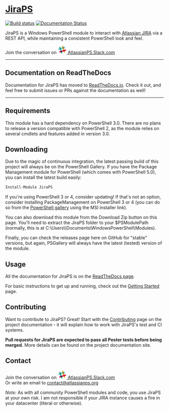 # [JiraPS](https://JiraPS.github.io/)

[![Build status](https://ci.appveyor.com/api/projects/status/utpel25via67xw3b?svg=true)](https://ci.appveyor.com/project/JoshuaT/psjira)
[![Documentation Status](https://readthedocs.org/projects/JiraPS/badge/?version=latest)](http://JiraPS.readthedocs.io/en/latest/?badge=latest)

JiraPS is a Windows PowerShell module to interact with [Atlassian JIRA](https://www.atlassian.com/software/jira) via a REST API, while maintaining a consistent PowerShell look and feel.

Join the conversation on [![SlackLogo][] AtlassianPS.Slack.com](https://slofile.com/slack/atlassianps)

[SlackLogo]: assets/Slack_Mark_Web_28x28.png

---

## Documentation on ReadTheDocs

Documentation for JiraPS has moved to [ReadTheDocs.io](http://psjira.readthedocs.io). Check it out, and feel free to submit issues or PRs against the documentation as well!

---

## Requirements

This module has a hard dependency on PowerShell 3.0.  There are no plans to release a version compatible with PowerShell 2, as the module relies on several cmdlets and features added in version 3.0.

## Downloading

Due to the magic of continuous integration, the latest passing build of this project will always be on the PowerShell Gallery. If you have the Package Management module for PowerShell (which comes with PowerShell 5.0), you can install the latest build easily:

```powershell
Install-Module JiraPS
```

If you're using PowerShell 3 or 4, consider updating! If that's not an option, consider installing PackageManagement on PowerShell 3 or 4 (you can do so from the [PowerShell gallery](https://www.powershellgallery.com/) using the MSI installer link).

You can also download this module from the Download Zip button on this page.  You'll need to extract the JiraPS folder to your $PSModulePath (normally, this is at C:\Users\\<username>\\Documents\WindowsPowerShell\Modules).

Finally, you can check the releases page here on GitHub for "stable" versions, but again, PSGallery will always have the latest (tested) version of the module.

## Usage

All the documentation for JiraPS is on the [ReadTheDocs page](http://PSJira.readthedocs.io).

For basic instructions to get up and running, check out the [Getting Started](http://PSJira.readthedocs.io/en/latest/getting_started.html) page.

## Contributing

Want to contribute to JiraPS?  Great! Start with the [Contributing](http://PSJira.readthedocs.io/en/latest/contributing.html) page on the project documentation - it will explain how to work with JiraPS's test and CI systems.

**Pull requests for JiraPS are expected to pass all Pester tests before being merged.** More details can be found on the project documentation site.

## Contact

Join the conversation on [![SlackLogo][] AtlassianPS.Slack.com](https://slofile.com/slack/atlassianps)  
Or write an email to contact@atlassianps.org

*Note:* As with all community PowerShell modules and code, you use JiraPS at your own risk.  I am not responsible if your JIRA instance causes a fire in your datacenter (literal or otherwise).
